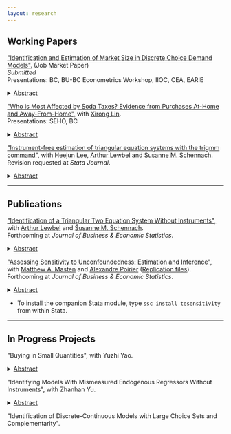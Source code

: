 ```yaml
---
layout: research
---
```


## Working Papers


["Identification and Estimation of Market Size in Discrete Choice Demand Models".](https://zhanglinqi.github.io/assets/pdf/market_size_Linqi_Zhang.pdf) (Job Market Paper)   
*Submitted*  
Presentations: BC, BU-BC Econometrics Workshop, IIOC, CEA, EARIE    
<details>
<summary><u>Abstract</u></summary> 
<p> Within the framework of Berry (1994) and Berry, Levinsohn, and Pakes (1995), the existing empirical industrial organization literature often assumes that market size is observed. However, the presence of an unobservable outside option is a common source of mismeasurement. Measurement errors in market size lead to inconsistent estimates of elasticities, diversion ratios, and counterfactual simulations. I explicitly model the market size, and prove point identification of the market size model along with all demand parameters in a random coefficients logit (BLP) model. No additional data beyond what is needed to estimate standard BLP models is required. Identification comes from the exogenous variation in product characteristics across markets and the nonlinearity of the demand system. I apply the method to a merger simulation in the carbonated soft drinks (CSD) market in the US, and find that assuming a market size larger than the true estimated size would underestimate merger price increases.
</p>
</details>

["Who is Most Affected by Soda Taxes? Evidence from Purchases At-Home and Away-From-Home",](https://zhanglinqi.github.io/assets/pdf/soda_tax_Linqi_Zhang.pdf) with [Xirong Lin](http://www.xirong-lin.com).   
Presentations: SEHO, BC
<details>
<summary><u>Abstract</u></summary> 
<p> Using a novel dataset that includes at-home and away-from-home food purchases, we study who is affected by soda taxes. We nonparametrically estimate a random coefficient nested logit model to exploit the rich heterogeneity in preferences and price elasticities across households, including SNAP participants and non-SNAP-participant poor. By simulating its impacts, we find that soda taxes are less effective away-from-home while more effective at-home, especially by targeting the total sugar intake of the poor, those with high total dietary sugar, and households without children. Our results suggest that ignoring either segment can lead to biased policy implications.
</p>
</details>

["Instrument-free estimation of triangular equation systems with the trigmm command",](https://drive.google.com/file/d/1ssduVrNYEQ9bbyhdq8nTTbKCnfGndskI/view) with Heejun Lee, [Arthur Lewbel](https://sites.google.com/bc.edu/arthur-lewbel) and [Susanne M. Schennach](https://sites.google.com/a/brown.edu/smschenn/).   
Revision requested at *Stata Journal*.
<details>
<summary><u>Abstract</u></summary> 
<p> In this article, we introduce the Stata package trigmm. The trigmm command performs an estimation for the parameters of a triangular two equation system without instruments and reports standard errors. The method is based on Lewbel, Schennach, and Zhang
(Journal of Business & Economic Statistics, forthcoming), who have proposed sufficient
conditions for identification and derived associated moment conditions. The estimation is conducted by casting the moment conditions into the built-in Stata command gmm. The usage of package trigmm is illustrated with simulated data and sample commands.
</p>
</details>


---

## Publications

["Identification of a Triangular Two Equation System Without Instruments",](https://drive.google.com/file/d/1XRAr9GDSg4ErfNVKHLHHbVtAsoKILQBI/view) with [Arthur Lewbel](https://sites.google.com/bc.edu/arthur-lewbel) and [Susanne M. Schennach](https://sites.google.com/a/brown.edu/smschenn/).   
Forthcoming at *Journal of Business & Economic Statistics*.
<details>
<summary><u>Abstract</u></summary> 
<p> We show that a standard linear triangular two equation system can be point identified, without the use of instruments or any other side information. We find that the only case where the model is not point identified is when a latent variable that causes endogeneity is normally distributed. In this non-identified case, we derive the sharp identified set. We apply our results to Acemoglu and Johnson’s (2007) model of life expectancy and GDP, obtaining point identification and comparable estimates to theirs, without using their (or any other) instrument.
</p>
</details>

["Assessing Sensitivity to Unconfoundedness: Estimation and Inference",](https://arxiv.org/abs/2012.15716) with [Matthew A. Masten](https://mattmasten.github.io) and [Alexandre Poirier](https://sites.google.com/site/alexpoirierecon/) ([Replication files](https://dl.dropboxusercontent.com/s/rj6nxlh6howhzvg/Replication%20Code.zip?dl=0)).      
Forthcoming at *Journal of Business & Economic Statistics*.
<details>
<summary><u>Abstract</u></summary> 
<p> This paper provides a set of methods for quantifying the robustness of treatment effects estimated using the unconfoundedness assumption (also known as selection on observables or conditional independence). Specifically, we estimate and do inference on bounds on various treatment effect parameters, like the average treatment effect (ATE) and the average effect of treatment on the treated (ATT), under nonparametric relaxations of the unconfoundedness assumption indexed by a scalar sensitivity parameter c. These relaxations allow for limited selection on unobservables, depending on the value of c. For large enough c, these bounds equal the no assumptions bounds. Using a non-standard bootstrap method, we show how to construct confidence bands for these bound functions which are uniform over all values of c. We illustrate these methods with an empirical application to effects of the National Supported Work Demonstration program. We implement these methods in a companion Stata module for easy use in practice.
</p>
</details>

*   To install the companion Stata module, type `ssc install tesensitivity` from within Stata.

---

## In Progress Projects

"Buying in Small Quantities", with Yuzhi Yao. 
<details>
<summary><u>Abstract</u></summary> 
<p> Dollar stores feature products sold in small sizes, which are not necessarily cheaper in terms of unit price. The behavior of purchasing in smaller quantities, especially among low-income consumers, is puzzling given the quantity discount associated with bulk-buying. To unravel this phenomenon, we develop a structural model to disentangle potential explanations: limited access due to lack of transportation, liquidity constraints, and storage costs. </p>
</details>


"Identifying Models With Mismeasured Endogenous Regressors Without Instruments", with Zhanhan Yu.
<details>
	<summary><u>Abstract</u></summary>
<p style="margin: 0px 0px 30px 0px;"> We extend the model considered in Lewbel, Schennach, and Zhang (2023) to allow for measurement errors in the endogenous regressor. One limitation of Lewbel, Schennach, and Zhang (2023) is that they require the common latent variable to be a scalar, while we extend their results to allow for a vector of unobservable shocks, and it contains measurement error as a special case. The correction utilizes higher-order moments of variables.</p>
</details>
<!--	<p style="margin: 0px 0px 30px;">-->

"Identification of Discrete-Continuous Models with Large Choice Sets and Complementarity".

<!--"Marijuana Tax and Product Variety".-->


<!--[back](./)-->

